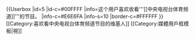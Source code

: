{{Userbox
  |id=5
  |id-c=#00FFFF
  |info=这个用户喜欢收看'''[[中央电视台体育频道]]'''的节目。
  |info-c=#E6E6FA
  |info-s=10
  |border-c=#FFFFFF
}} <includeonly>[[Category:喜欢看中央电视台体育频道节目的维基人]]</includeonly><noinclude>
[[Category:媒體用戶框模板|視]]
</noinclude>